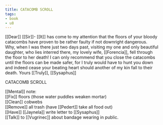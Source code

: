 ```yaml
---
title: CATACOMB SCROLL
tags:
- book
- u8
---
```


  
[[Dear]] [[Sir]]- [[It]] has come to my attention that the floors of your bloody catacombs have proven to be rather faulty if not downright dangerous. Why, when I was there just two days past, visiting my one and only beautiful daughter, who lies interred there, my lovely wife, [[Forencia]], fell through the floor to her death! I can only recommend that you close the catacombs until the floors can be made safer, for I truly would have to hunt you down and indeed cease your beating heart should another of my kin fall to their death. Yours [[Truly]], [[Sysaphus]]

CATACOMB SCROLL  
  
[[Mental]] note:  
[[Fix]] floors (those water puddles weaken mortar)  
[[Clean]] cobwebs  
[[Remove]] all trash (have [[Pedert]] take all food out)  
[[Have]] [[Jaynela]] write letter to [[Sysaphus]]  
[[Talk]] to [[Vugrinec]] about bandage wearing in public.  
